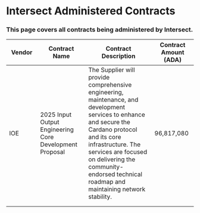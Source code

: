 # Intersect Administered Contracts

### This page covers all contracts being administered by Intersect.&#x20;

<table><thead><tr><th width="110">Vendor</th><th width="171">Contract Name</th><th width="352">Contract Description</th><th width="122">Contract Amount (ADA)</th></tr></thead><tbody><tr><td>IOE</td><td>2025 Input Output Engineering Core Development Proposal</td><td>The Supplier will provide comprehensive engineering, maintenance, and development services to enhance and secure the Cardano protocol and its core infrastructure. The services are focused on delivering the community-endorsed technical roadmap and maintaining network stability.</td><td>96,817,080</td></tr><tr><td></td><td></td><td></td><td></td></tr><tr><td></td><td></td><td></td><td></td></tr></tbody></table>

